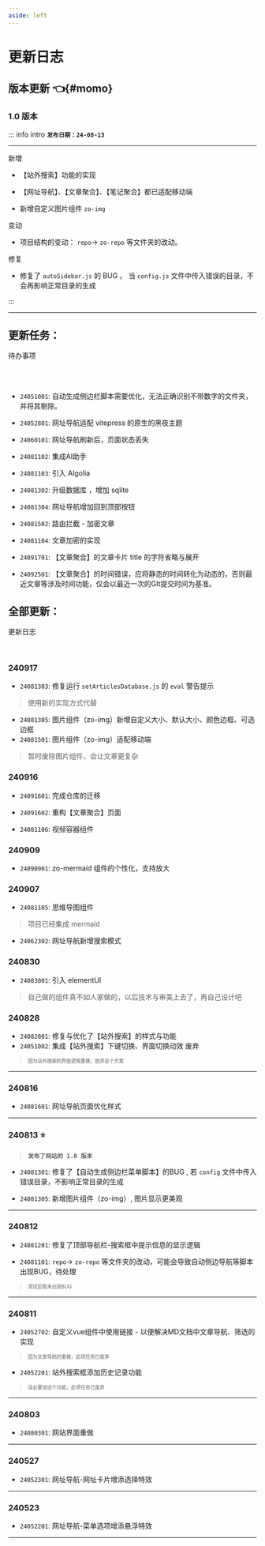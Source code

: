 ```yaml
---
aside: left
---
```


# 更新日志


## 版本更新 👈{#momo}

### 1.0 版本

::: info intro
**`发布日期：24-08-13`**

---

<Badge type='tip'>新增</Badge>

- 【站外搜索】功能的实现


- 【网址导航】、【文章聚合】、【笔记聚合】都已适配移动端

- 新增自定义图片组件 `zo-img`


<Badge type='warning'>变动</Badge>  

- 项目结构的变动： `repo`-> `zo-repo` 等文件夹的改动。

<Badge type='danger'>修复</Badge>  

- 修复了 `autoSidebar.js` 的 BUG 。 当 `config.js` 文件中传入错误的目录，不会再影响正常目录的生成

:::

---



## 更新任务：

<Badge type='info'>待办事项</Badge> 

<br/>

<br/>

- `24051001`: 自动生成侧边栏脚本需要优化，无法正确识别不带数字的文件夹，并将其剔除。

- `24052801`: 网址导航适配 vitepress 的原生的黑夜主题 

- `24060101`: 网址导航刷新后，页面状态丢失 

- `24081102`: 集成AI助手 

- `24081103`: 引入 Algolia  

- `24081302`: 升级数据库 ，增加 sqlite

- `24081304`: 网址导航增加回到顶部按钮

- `24081502`: 路由拦截 - 加密文章

- `24081104`: 文章加密的实现 

- `24091701`: 【文章聚合】的文章卡片 title 的字符省略与展开

- `24092501`: 【文章聚合】的时间错误，应将静态的时间转化为动态的，否则最近文章等涉及时间功能，仅会以最近一次的GIt提交时间为基准。



<!-- momo 锚点：是配合导航栏快速定位到 更新历史 -->
<!-- 详见 config 文件中 nav 的设置 -->






## 全部更新：

<Badge type='info'>更新日志</Badge>

<br/>

### 240917

- `24081303`: 修复运行 `setArticlesDatabase.js`  的 `eval` 警告提示
> 使用新的实现方式代替

- `24081305`: 图片组件（zo-img）新增自定义大小、默认大小、颜色边框、可选边框
- `24081501`: 图片组件（zo-img）适配移动端
> 暂时废除图片组件，会让文章更复杂

### 240916

- `24091601`: 完成仓库的迁移

- `24091602`: 重构【文章聚合】页面

- `24081106`: 视频容器组件 

### 240909

- `24090901`: zo-mermaid 组件的个性化，支持放大


### 240907

- `24081105`: 思维导图组件 
> 项目已经集成 mermaid

- `24062302`: 网址导航新增搜索模式


### 240830

- `24083001`: 引入 elementUI
> 自己做的组件真不如人家做的，以后技术与审美上去了，再自己设计吧



### 240828

- `24082801`: 修复与优化了【站外搜索】的样式与功能
- `24051002`: 集成【站外搜索】下键切换、界面切换动效 <Badge type='danger'>废弃</Badge>
> <small><small>因为站外搜索的界面逻辑重做，放弃这个方案</small></small>


---

### 240816

- `24081601`: 网址导航页面优化样式


---

### 240813 ⭐

> **`发布了网站的 1.0 版本`**

- `24081301`: 修复了【自动生成侧边栏菜单脚本】的BUG , 若 `config` 文件中传入错误目录，不影响正常目录的生成

- `24081305`: 新增图片组件（zo-img）, 图片显示更美观
---

### 240812

- `24081201`: 修复了顶部导航栏-搜索框中提示信息的显示逻辑  

- `24081101`: `repo`-> `zo-repo` 等文件夹的改动，可能会导致自动侧边导航等脚本出现BUG，待处理
> <small><small>测试后暂未出现BUG</small></small>
 
---
 

### 240811

- `24052702`: 自定义vue组件中使用链接 - 以便解决MD文档中文章导航、筛选的实现   
> <small><small>因为文章导航的重做，此项任务已废弃</small></small> 
- `24052201`: 站外搜索框添加历史记录功能
> <small><small>没必要加这个功能，此项任务已废弃</small></small>


---

### 240803


- `24080301`: 网站界面重做

---

### 240527 

- `24052301`: 网址导航-网址卡片增添选择特效

--- 



### 240523

- `24052201`: 网址导航-菜单选项增添悬浮特效

---